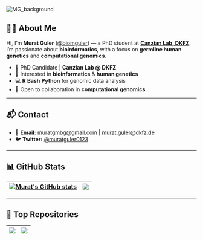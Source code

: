 ![MG_background](https://github.com/biomguler/biomguler/assets/78000807/984dfc96-2184-4f2a-809e-cf0d93aae94b)

## 👨‍🔬 About Me
Hi, I’m **Murat Guler** ([@biomguler](https://biomguler.github.io/)) — a PhD student at **[Canzian Lab, DKFZ](https://www.dkfz.de/en/)**.  
I’m passionate about **bioinformatics**, with a focus on **germline human genetics** and **computational genomics**.  


- 🔬 PhD Candidate | **Canzian Lab @ DKFZ**
- 🧬 Interested in **bioinformatics** & **human genetics**
- 💻 **R** **Bash** **Python** for genomic data analysis
- 🤝 Open to collaboration in **computational genomics**

---

## 📬 Contact
- 📧 **Email:** [muratgmbg@gmail.com](mailto:muratgmbg@gmail.com) | [murat.guler@dkfz.de](mailto:murat.guler@dkfz.de)  
- 🐦 **Twitter:** [@muratguler0123](https://twitter.com/muratguler0123)

---

## 📊 GitHub Stats

| <a href="https://github.com/biomguler/github-readme-stats"><img align="center" src="https://github-readme-stats.vercel.app/api?username=biomguler&show_icons=true&include_all_commits=true&theme=buefy&hide_border=true" alt="Murat's GitHub stats" /></a> | <a href="https://github.com/biomguler/github-readme-stats"><img align="center" src="https://github-readme-stats.vercel.app/api/top-langs/?username=biomguler&layout=compact&theme=buefy&hide_border=true" /></a> |
| ------------- | ------------- |

---

## 📌 Top Repositories
| <a href="https://github.com/biomguler/biomguler.github.io"><img align="center" src="https://github-readme-stats.vercel.app/api/pin/?username=biomguler&repo=biomguler.github.io&theme=buefy" /></a> | <a href="https://github.com/biomguler/G-WASPiper"><img align="center" src="https://github-readme-stats.vercel.app/api/pin/?username=biomguler&repo=G-WASPiper&theme=buefy" /></a> |
| ------------- | ------------- |

